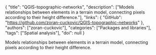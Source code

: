 {
  "title": "QGIS-topographic-networks",
  "description": ["Models relationships between elements in a terrain model, connecting pixels according to their height difference."],
  "links": {
    "GitHub": "https://github.com/zoran-cuckovic/QGIS-topographic-networks"
  },
  "authors": ["zoran-cuckovic"],
  "categories": ["Packages and libraries"],
  "tags": ["Spatial analysis"],
  "doi": null
}

<!-- Generated by csv2md.R – do not edit by hand -->

Models relationships between elements in a terrain model, connecting pixels according to their height difference.